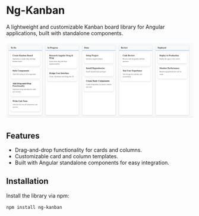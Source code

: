 # Ng-Kanban

A lightweight and customizable Kanban board library for Angular applications, built with standalone components.

![kanban demo](./src/assets/kanban.demo.png)

## Features
- Drag-and-drop functionality for cards and columns.
- Customizable card and column templates.
- Built with Angular standalone components for easy integration.

## Installation

Install the library via npm:

```bash
npm install ng-kanban